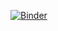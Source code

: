 [![Binder](https://mybinder.org/badge_logo.svg)](https://mybinder.org/v2/gh/showjackyang/binder-test/master)